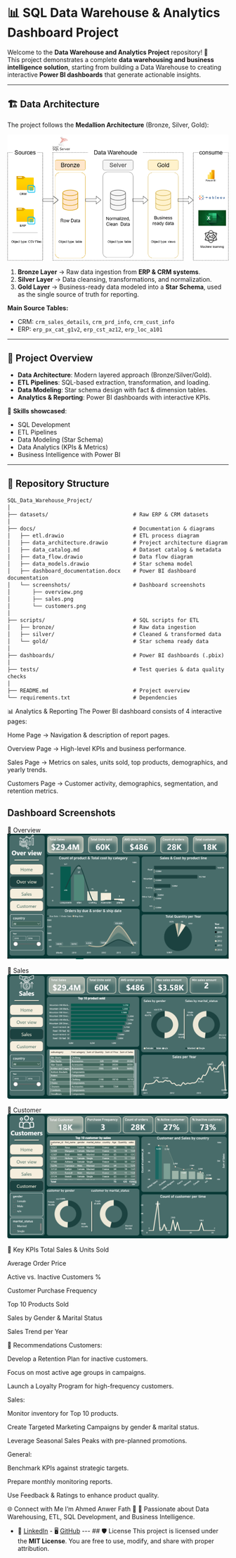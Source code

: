 # 📊 SQL Data Warehouse & Analytics Dashboard Project  

Welcome to the **Data Warehouse and Analytics Project** repository! 🚀  
This project demonstrates a complete **data warehousing and business intelligence solution**, starting from building a Data Warehouse to creating interactive **Power BI dashboards** that generate actionable insights.  

---

## 🏗️ Data Architecture  

The project follows the **Medallion Architecture** (Bronze, Silver, Gold):  

![Data Architecture](Docs/Data_architecture.png)  

1. **Bronze Layer** → Raw data ingestion from **ERP & CRM systems**.  
2. **Silver Layer** → Data cleansing, transformations, and normalization.  
3. **Gold Layer** → Business-ready data modeled into a **Star Schema**, used as the single source of truth for reporting.  

**Main Source Tables:**  
- CRM: `crm_sales_details`, `crm_prd_info`, `crm_cust_info`  
- ERP: `erp_px_cat_g1v2`, `erp_cst_az12`, `erp_loc_a101`  

---

## 📖 Project Overview  

- **Data Architecture**: Modern layered approach (Bronze/Silver/Gold).  
- **ETL Pipelines**: SQL-based extraction, transformation, and loading.  
- **Data Modeling**: Star schema design with fact & dimension tables.  
- **Analytics & Reporting**: Power BI dashboards with interactive KPIs.  

🎯 **Skills showcased**:  
- SQL Development  
- ETL Pipelines  
- Data Modeling (Star Schema)  
- Data Analytics (KPIs & Metrics)  
- Business Intelligence with Power BI  

---

## 📂 Repository Structure  

```plaintext
SQL_Data_Warehouse_Project/
│
├── datasets/                           # Raw ERP & CRM datasets
│
├── docs/                               # Documentation & diagrams
│   ├── etl.drawio                      # ETL process diagram
│   ├── data_architecture.drawio        # Project architecture diagram
│   ├── data_catalog.md                 # Dataset catalog & metadata
│   ├── data_flow.drawio                # Data flow diagram
│   ├── data_models.drawio              # Star schema model
│   ├── dashboard_documentation.docx    # Power BI dashboard documentation
│   └── screenshots/                    # Dashboard screenshots
│       ├── overview.png
│       ├── sales.png
│       └── customers.png
│
├── scripts/                            # SQL scripts for ETL
│   ├── bronze/                         # Raw data ingestion
│   ├── silver/                         # Cleaned & transformed data
│   └── gold/                           # Star schema ready data
│
├── dashboards/                         # Power BI dashboards (.pbix)
│
├── tests/                              # Test queries & data quality checks
│
├── README.md                           # Project overview
└── requirements.txt                    # Dependencies
```

📊 Analytics & Reporting
The Power BI dashboard consists of 4 interactive pages:

Home Page → Navigation & description of report pages.

Overview Page → High-level KPIs and business performance.

Sales Page → Metrics on sales, units sold, top products, demographics, and yearly trends.

Customers Page → Customer activity, demographics, segmentation, and retention metrics.

## Dashboard Screenshots
🔹  Overview
![Overview Page](Dashboard/over_view.png)  

🔹 Sales
![Sales Page](Dashboard/sales.png)  

🔹 Customer
![Customers Page](Dashboard/Customer.png)  


🔹 Key KPIs
Total Sales & Units Sold

Average Order Price

Active vs. Inactive Customers %

Customer Purchase Frequency

Top 10 Products Sold

Sales by Gender & Marital Status

Sales Trend per Year

🔹 Recommendations
Customers:

Develop a Retention Plan for inactive customers.

Focus on most active age groups in campaigns.

Launch a Loyalty Program for high-frequency customers.

Sales:

Monitor inventory for Top 10 products.

Create Targeted Marketing Campaigns by gender & marital status.

Leverage Seasonal Sales Peaks with pre-planned promotions.

General:

Benchmark KPIs against strategic targets.

Prepare monthly monitoring reports.

Use Feedback & Ratings to enhance product quality.

🌐 Connect with Me
I’m Ahmed Anwer Fath 👋
📌 Passionate about Data Warehousing, ETL, SQL Development, and Business Intelligence.

- 🔗 [LinkedIn](https://www.linkedin.com/in/ahmed-anwer-fath77) - 🖥️ [GitHub](https://github.com/ahmed2004410) --- ## 🛡️ License This project is licensed under the **MIT License**. You are free to use, modify, and share with proper attribution.
